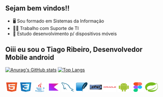 ## Sejam bem vindos!!
- 🖥️ Sou formado em Sistemas da Informação
- 🧑‍💼 Trabalho com Suporte de TI
- 📱 Estudo desenvolvimento p/ dispositivos móveis

## Oiii eu sou o Tiago Ribeiro, Desenvolvedor Mobile android

[![Anurag's GitHub stats](https://github-readme-stats.vercel.app/api?username=tiagoribeiro2000&theme=radical)](https://github.com/anuraghazra/github-readme-stats)
[![Top Langs](https://github-readme-stats.vercel.app/api/top-langs/?username=tiagoribeiro2000&layout=compact&theme=radical)](https://github.com/anuraghazra/github-readme-stats)
  
  <div style="display: inline_block"><br>
  <img align="center" alt="tiago-HTML" height="30" width="40" src="https://raw.githubusercontent.com/devicons/devicon/master/icons/html5/html5-original.svg">
  <img align="center" alt="tiago-CSS" height="30" width="40" src="https://raw.githubusercontent.com/devicons/devicon/master/icons/css3/css3-original.svg">
  <img align="center" alt="tiago-CSS" height="30" width="40" src="https://raw.githubusercontent.com/devicons/devicon/master/icons/java/java-original.svg">
  <img align="center" alt="tiago-CSS" height="30" width="40" src="https://raw.githubusercontent.com/devicons/devicon/master/icons/kotlin/kotlin-original.svg">
  <img align="center" alt="tiago-CSS" height="30" width="40" src="https://raw.githubusercontent.com/devicons/devicon/master/icons/mysql/mysql-original.svg">
  <img align="center" alt="tiago-CSS" height="30" width="40" src="https://raw.githubusercontent.com/devicons/devicon/master/icons/sqlite/sqlite-original.svg">
  <img align="center" alt="tiago-CSS" height="30" width="40" src="https://raw.githubusercontent.com/devicons/devicon/master/icons/php/php-original.svg">
  <img align="center" alt="tiago-CSS" height="30" width="40" src="https://raw.githubusercontent.com/devicons/devicon/master/icons/oracle/oracle-original.svg">
  <img align="center" alt="tiago-CSS" height="30" width="40" src="https://raw.githubusercontent.com/devicons/devicon/master/icons/android/android-original.svg">
  <img align="center" alt="tiago-CSS" height="30" width="40" src="https://raw.githubusercontent.com/devicons/devicon/master/icons/figma/figma-original.svg">
   <img align="center" alt="tiago-CSS" height="30" width="40" src="https://raw.githubusercontent.com/devicons/devicon/master/icons/spring/spring-original.svg">
     </div>
  


 

